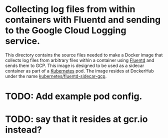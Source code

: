 # Collecting log files from within containers with Fluentd and sending to the Google Cloud Logging service.
This directory contains the source files needed to make a Docker image that collects log files from arbitrary files within a container using [Fluentd](http://www.fluentd.org/) and sends them to GCP.
This image is designed to be used as a sidecar container as part of a [Kubernetes](https://github.com/GoogleCloudPlatform/kubernetes) pod.
The image resides at DockerHub under the name
[kubernetes/fluentd-sidecar-gcp](https://registry.hub.docker.com/u/kubernetes/fluentd-sidecar-gcp/).

# TODO: Add example pod config.
# TODO: say that it resides at gcr.io instead?
